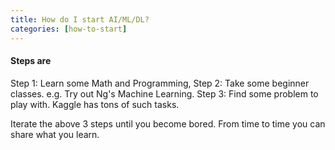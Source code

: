 ```yaml
---
title: How do I start AI/ML/DL?
categories: [how-to-start]
---
```


#### Steps are ####
Step 1: Learn some Math and Programming,
Step 2: Take some beginner classes. e.g. Try out Ng's Machine Learning.
Step 3: Find some problem to play with. Kaggle has tons of such tasks.

Iterate the above 3 steps until you become bored. From time to time you can share what you learn.
